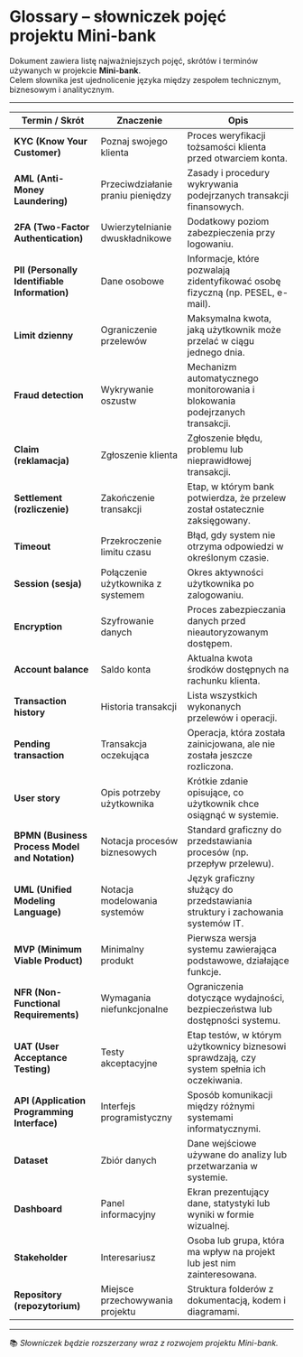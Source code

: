 # Glossary – słowniczek pojęć projektu Mini-bank

Dokument zawiera listę najważniejszych pojęć, skrótów i terminów używanych w projekcie **Mini-bank**.  
Celem słownika jest ujednolicenie języka między zespołem technicznym, biznesowym i analitycznym.

---

| Termin / Skrót | Znaczenie | Opis |
|----------------|------------|------|
| **KYC (Know Your Customer)** | Poznaj swojego klienta | Proces weryfikacji tożsamości klienta przed otwarciem konta. |
| **AML (Anti-Money Laundering)** | Przeciwdziałanie praniu pieniędzy | Zasady i procedury wykrywania podejrzanych transakcji finansowych. |
| **2FA (Two-Factor Authentication)** | Uwierzytelnianie dwuskładnikowe | Dodatkowy poziom zabezpieczenia przy logowaniu. |
| **PII (Personally Identifiable Information)** | Dane osobowe | Informacje, które pozwalają zidentyfikować osobę fizyczną (np. PESEL, e-mail). |
| **Limit dzienny** | Ograniczenie przelewów | Maksymalna kwota, jaką użytkownik może przelać w ciągu jednego dnia. |
| **Fraud detection** | Wykrywanie oszustw | Mechanizm automatycznego monitorowania i blokowania podejrzanych transakcji. |
| **Claim (reklamacja)** | Zgłoszenie klienta | Zgłoszenie błędu, problemu lub nieprawidłowej transakcji. |
| **Settlement (rozliczenie)** | Zakończenie transakcji | Etap, w którym bank potwierdza, że przelew został ostatecznie zaksięgowany. |
| **Timeout** | Przekroczenie limitu czasu | Błąd, gdy system nie otrzyma odpowiedzi w określonym czasie. |
| **Session (sesja)** | Połączenie użytkownika z systemem | Okres aktywności użytkownika po zalogowaniu. |
| **Encryption** | Szyfrowanie danych | Proces zabezpieczania danych przed nieautoryzowanym dostępem. |
| **Account balance** | Saldo konta | Aktualna kwota środków dostępnych na rachunku klienta. |
| **Transaction history** | Historia transakcji | Lista wszystkich wykonanych przelewów i operacji. |
| **Pending transaction** | Transakcja oczekująca | Operacja, która została zainicjowana, ale nie została jeszcze rozliczona. |
| **User story** | Opis potrzeby użytkownika | Krótkie zdanie opisujące, co użytkownik chce osiągnąć w systemie. |
| **BPMN (Business Process Model and Notation)** | Notacja procesów biznesowych | Standard graficzny do przedstawiania procesów (np. przepływ przelewu). |
| **UML (Unified Modeling Language)** | Notacja modelowania systemów | Język graficzny służący do przedstawiania struktury i zachowania systemów IT. |
| **MVP (Minimum Viable Product)** | Minimalny produkt | Pierwsza wersja systemu zawierająca podstawowe, działające funkcje. |
| **NFR (Non-Functional Requirements)** | Wymagania niefunkcjonalne | Ograniczenia dotyczące wydajności, bezpieczeństwa lub dostępności systemu. |
| **UAT (User Acceptance Testing)** | Testy akceptacyjne | Etap testów, w którym użytkownicy biznesowi sprawdzają, czy system spełnia ich oczekiwania. |
| **API (Application Programming Interface)** | Interfejs programistyczny | Sposób komunikacji między różnymi systemami informatycznymi. |
| **Dataset** | Zbiór danych | Dane wejściowe używane do analizy lub przetwarzania w systemie. |
| **Dashboard** | Panel informacyjny | Ekran prezentujący dane, statystyki lub wyniki w formie wizualnej. |
| **Stakeholder** | Interesariusz | Osoba lub grupa, która ma wpływ na projekt lub jest nim zainteresowana. |
| **Repository (repozytorium)** | Miejsce przechowywania projektu | Struktura folderów z dokumentacją, kodem i diagramami. |

---

📚 *Słowniczek będzie rozszerzany wraz z rozwojem projektu Mini-bank.*

